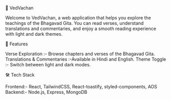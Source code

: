 🌸 VedVachan

Welcome to VedVachan, a web application that helps you explore the teachings of the Bhagavad Gita.
You can read verses, understand translations and commentaries, and enjoy a smooth reading experience with light and dark themes.

📌 Features

Verse Exploration :- Browse chapters and verses of the Bhagavad Gita.
Translations & Commentaries :-Available in Hindi and English.
Theme Toggle :- Switch between light and dark modes.

🛠 Tech Stack

Frontend:- React, TailwindCSS, React-toastify, styled-components, AOS
Backend:- Node.js, Express, MongoDB




